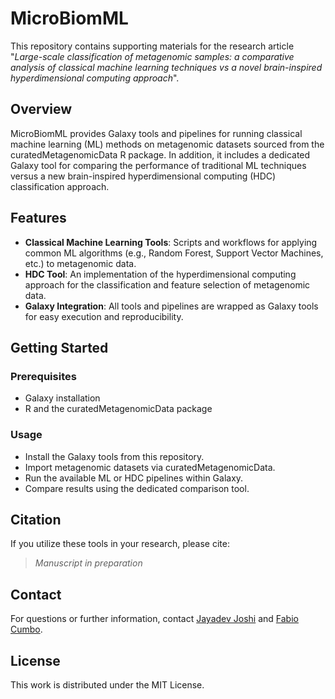 # MicroBiomML

This repository contains supporting materials for the research article "_Large-scale classification of metagenomic samples: a comparative analysis of classical machine learning techniques vs a novel brain-inspired hyperdimensional computing approach_".

## Overview

MicroBiomML provides Galaxy tools and pipelines for running classical machine learning (ML) methods on metagenomic datasets sourced from the curatedMetagenomicData R package. In addition, it includes a dedicated Galaxy tool for comparing the performance of traditional ML techniques versus a new brain-inspired hyperdimensional computing (HDC) classification approach.

## Features

- __Classical Machine Learning Tools__: Scripts and workflows for applying common ML algorithms (e.g., Random Forest, Support Vector Machines, etc.) to metagenomic data.
- __HDC Tool__: An implementation of the hyperdimensional computing approach for the classification and feature selection of metagenomic data.
- __Galaxy Integration__: All tools and pipelines are wrapped as Galaxy tools for easy execution and reproducibility.

## Getting Started

### Prerequisites

- Galaxy installation
- R and the curatedMetagenomicData package

### Usage

- Install the Galaxy tools from this repository.
- Import metagenomic datasets via curatedMetagenomicData.
- Run the available ML or HDC pipelines within Galaxy.
- Compare results using the dedicated comparison tool.

## Citation

If you utilize these tools in your research, please cite:

> _Manuscript in preparation_

## Contact

For questions or further information, contact [Jayadev Joshi](mailto:joshij@ccf.org) and [Fabio Cumbo](mailto:cumbof@ccf.org).

## License

This work is distributed under the MIT License.